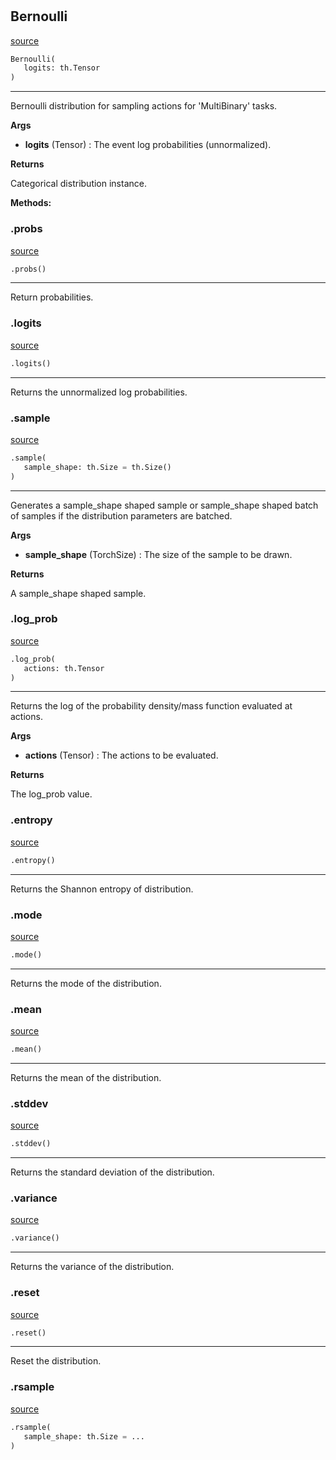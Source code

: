 #


## Bernoulli
[source](https://github.com/RLE-Foundation/rllte/blob/main/rllte/xplore/distribution/bernoulli.py/#L7)
```python 
Bernoulli(
   logits: th.Tensor
)
```


---
Bernoulli distribution for sampling actions for 'MultiBinary' tasks.

**Args**

* **logits** (Tensor) : The event log probabilities (unnormalized).


**Returns**

Categorical distribution instance.


**Methods:**


### .probs
[source](https://github.com/RLE-Foundation/rllte/blob/main/rllte/xplore/distribution/bernoulli.py/#L24)
```python
.probs()
```

---
Return probabilities.

### .logits
[source](https://github.com/RLE-Foundation/rllte/blob/main/rllte/xplore/distribution/bernoulli.py/#L29)
```python
.logits()
```

---
Returns the unnormalized log probabilities.

### .sample
[source](https://github.com/RLE-Foundation/rllte/blob/main/rllte/xplore/distribution/bernoulli.py/#L33)
```python
.sample(
   sample_shape: th.Size = th.Size()
)
```

---
Generates a sample_shape shaped sample or sample_shape shaped batch of
samples if the distribution parameters are batched.


**Args**

* **sample_shape** (TorchSize) : The size of the sample to be drawn.


**Returns**

A sample_shape shaped sample.

### .log_prob
[source](https://github.com/RLE-Foundation/rllte/blob/main/rllte/xplore/distribution/bernoulli.py/#L45)
```python
.log_prob(
   actions: th.Tensor
)
```

---
Returns the log of the probability density/mass function evaluated at actions.


**Args**

* **actions** (Tensor) : The actions to be evaluated.


**Returns**

The log_prob value.

### .entropy
[source](https://github.com/RLE-Foundation/rllte/blob/main/rllte/xplore/distribution/bernoulli.py/#L56)
```python
.entropy()
```

---
Returns the Shannon entropy of distribution.

### .mode
[source](https://github.com/RLE-Foundation/rllte/blob/main/rllte/xplore/distribution/bernoulli.py/#L61)
```python
.mode()
```

---
Returns the mode of the distribution.

### .mean
[source](https://github.com/RLE-Foundation/rllte/blob/main/rllte/xplore/distribution/bernoulli.py/#L66)
```python
.mean()
```

---
Returns the mean of the distribution.

### .stddev
[source](https://github.com/RLE-Foundation/rllte/blob/main/rllte/xplore/distribution/bernoulli.py/#L71)
```python
.stddev()
```

---
Returns the standard deviation of the distribution.

### .variance
[source](https://github.com/RLE-Foundation/rllte/blob/main/rllte/xplore/distribution/bernoulli.py/#L76)
```python
.variance()
```

---
Returns the variance of the distribution.

### .reset
[source](https://github.com/RLE-Foundation/rllte/blob/main/rllte/xplore/distribution/bernoulli.py/#L80)
```python
.reset()
```

---
Reset the distribution.

### .rsample
[source](https://github.com/RLE-Foundation/rllte/blob/main/rllte/xplore/distribution/bernoulli.py/#L84)
```python
.rsample(
   sample_shape: th.Size = ...
)
```

